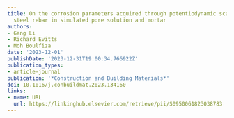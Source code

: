 ```yaml
---
title: On the corrosion parameters acquired through potentiodynamic scans of carbon
  steel rebar in simulated pore solution and mortar
authors:
- Gang Li
- Richard Evitts
- Moh Boulfiza
date: '2023-12-01'
publishDate: '2023-12-31T19:00:34.766922Z'
publication_types:
- article-journal
publication: '*Construction and Building Materials*'
doi: 10.1016/j.conbuildmat.2023.134160
links:
- name: URL
  url: https://linkinghub.elsevier.com/retrieve/pii/S0950061823038783
---
```

